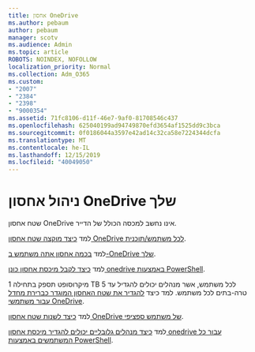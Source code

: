 ```yaml
---
title: אחסון OneDrive
ms.author: pebaum
author: pebaum
manager: scotv
ms.audience: Admin
ms.topic: article
ROBOTS: NOINDEX, NOFOLLOW
localization_priority: Normal
ms.collection: Adm_O365
ms.custom:
- "2007"
- "2384"
- "2398"
- "9000354"
ms.assetid: 71fc8106-d11f-46e7-9af0-81708546c437
ms.openlocfilehash: 625040199ad94749870efd3654af1525dd9c3bca
ms.sourcegitcommit: 0f0186044a3597e42ad14c32ca58e7224344dcfa
ms.translationtype: MT
ms.contentlocale: he-IL
ms.lasthandoff: 12/15/2019
ms.locfileid: "40049050"
---
```

# <a name="manage-your-onedrive-storage"></a>ניהול אחסון OneDrive שלך

שטח אחסון OneDrive אינו נחשב למכסה הכולל של הדייר. 

למד [כיצד מוקצה שטח אחסון OneDrive לכל משתמש/תוכנית](https://docs.microsoft.com/office365/servicedescriptions/onedrive-for-business-service-description?redirectedfrom=MSDN#storage-space-per-user).

למד [בכמה אחסון אתה משתמש ב-OneDrive שלך](https://support.office.com/article/manage-your-onedrive-for-business-storage-31519161-059c-4764-b6f8-f5cd29f7fe68).

למד [כיצד לקבל מיכסת אחסון כונן onedrive באמצעות PowerShell](https://gallery.technet.microsoft.com/scriptcenter/OneDrive-for-Business-0cb45614).

מיקרוסופט תספק בתחילה 1 TB לכל משתמש, אשר מנהלים יכולים להגדיל עד 5 טרה-בתים לכל משתמש. למד כיצד [להגדיר את שטח האחסון המוגדר כברירת מחדל עבור משתמשי OneDrive](https://docs.microsoft.com/onedrive/set-default-storage-space).

למד [כיצד לשנות שטח אחסון OneDrive של משתמש ספציפי](https://docs.microsoft.com/onedrive/change-user-storage).

למד [כיצד מנהלים גלובליים יכולים להגדיר מיכסת אחסון onedrive עבור כל המשתמשים באמצעות PowerShell](https://gallery.technet.microsoft.com/office/How-to-set-OneDrive-for-8b61365b).
  